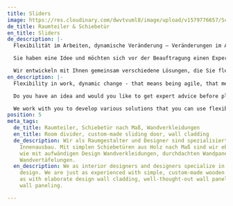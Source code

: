 ```yaml
---
title: Sliders
image: https://res.cloudinary.com/dwvtvuml8/image/upload/v1579776657/Schiebetuer-nach-Ma%C3%9F-Uebergroe%C3%9Fe_u69dez.jpg
de_title: Raumteiler & Schiebetür
en_title: Sliders
de_description: |-
  Flexibilität im Arbeiten, dynamische Veränderung – Veränderungen im Alltag – Agilität zieht sich zunehmend durch unser Leben. Daraus resultieren sich stetig verändernde Anforderungen an einzelne Räume. Raumlösungen können sich diesem steten Wandel anpassen, Wände müssen deshalb nicht eingerissen werden. Als interessante Alternative bieten wir Schiebetüren und Raumteiler nach Maß, maximale Flexibilität und einen hohen ästhetischen Mehrwert in Ihren Räumen. Ganz nach persönlichem Geschmack und Bedürfnissen können Sie Bereiche Ihres Innenausbaus neu definieren und Räume unabhängig zonieren.

  Sie haben eine Idee und möchten sich vor der Beauftragung einen Expertenrat einholen? Wir als Raumgestalter und Designer sind spezialisiert auf den exklusiven Innenausbau. Mit simplen Schiebetüren aus Holz nach Maß sind wir ebenso erfahren wie mit aufwändigen Design Wandverkleidungen, durchdachten Wandpaneelen und hochwertigen Wandvertäfelungen.

  Wir entwickeln mit Ihnen gemeinsam verschiedene Lösungen, die Sie flexibel und dauerhaft in Ihrer Immobilie zum Einsatz bringen können.
en_description: |-
  Flexibility in work, dynamic change - that means being agile, that means more and more demands on individual rooms and structures in our daily life. Room solutions can adapt to this constant change, so you don't have to tear down walls. As an interesting alternative, we offer custom-made sliding doors and room dividers, maximum flexibility and a high aesthetic added value in your rooms. You can redefine areas of your interior design according to your personal taste and zone rooms independently.

  Do you have an idea and would you like to get expert advice before placing your order? We as interior designers and designers specialize in exclusive interior design. With simple sliding doors made of wood you are just as experienced as with elaborate design wall cladding, well thought-out wall panels and high-quality wall paneling.

  We work with you to develop various solutions that you can use flexibly and permanently in your property.
position: 5
meta_tags:
  de_title: Raumteiler, Schiebetür nach Maß, Wandverkleidungen
  en_title: Room divider, custom-made sliding door, wall cladding
  de_description: Wir als Raumgestalter und Designer sind spezialisiert auf den exklusiven
    Innenausbau. Mit simplen Schiebetüren aus Holz nach Maß sind wir ebenso erfahren
    wie mit aufwändigen Design Wandverkleidungen, durchdachten Wandpaneelen und hochwertigen
    Wandvertäfelungen.
  en_description: We as interior designers and designers specialize in exclusive interior
    design. We are just as experienced with simple, custom-made wooden sliding doors
    as with elaborate design wall cladding, well-thought-out wall panels and high-quality
    wall paneling.

---
```

